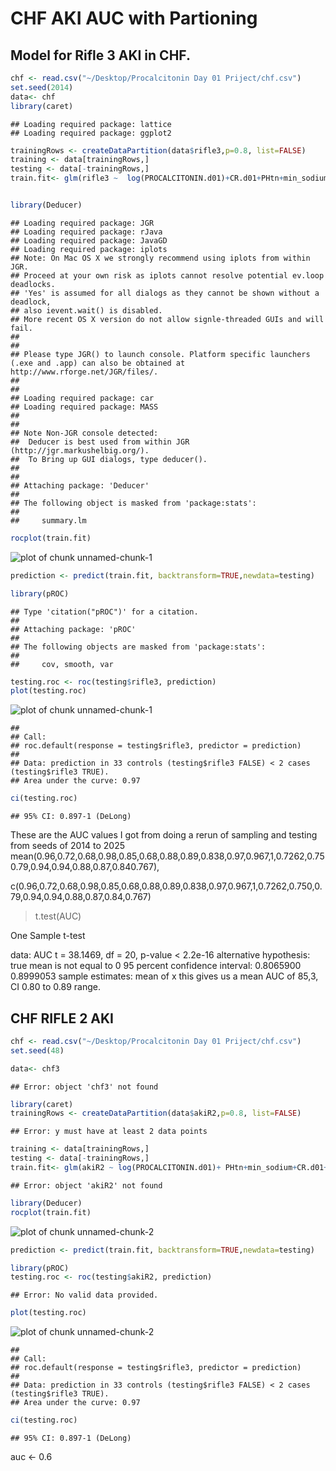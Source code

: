 CHF AKI AUC with Partioning
========================================================
## Model for Rifle 3 AKI in CHF.


```r
chf <- read.csv("~/Desktop/Procalcitonin Day 01 Priject/chf.csv")
set.seed(2014)
data<- chf
library(caret)
```

```
## Loading required package: lattice
## Loading required package: ggplot2
```

```r
trainingRows <- createDataPartition(data$rifle3,p=0.8, list=FALSE)
training <- data[trainingRows,]
testing <- data[-trainingRows,]
train.fit<- glm(rifle3 ~  log(PROCALCITONIN.d01)+CR.d01+PHtn+min_sodium+CHFTYPE+ESLD,data=training, na.action=na.exclude, family=binomial(link=logit))


library(Deducer)
```

```
## Loading required package: JGR
## Loading required package: rJava
## Loading required package: JavaGD
## Loading required package: iplots
## Note: On Mac OS X we strongly recommend using iplots from within JGR.
## Proceed at your own risk as iplots cannot resolve potential ev.loop deadlocks.
## 'Yes' is assumed for all dialogs as they cannot be shown without a deadlock,
## also ievent.wait() is disabled.
## More recent OS X version do not allow signle-threaded GUIs and will fail.
## 
## 
## Please type JGR() to launch console. Platform specific launchers (.exe and .app) can also be obtained at http://www.rforge.net/JGR/files/.
## 
## 
## Loading required package: car
## Loading required package: MASS
## 
## 
## Note Non-JGR console detected:
## 	Deducer is best used from within JGR (http://jgr.markushelbig.org/).
## 	To Bring up GUI dialogs, type deducer().
## 
## 
## Attaching package: 'Deducer'
## 
## The following object is masked from 'package:stats':
## 
##     summary.lm
```

```r
rocplot(train.fit)
```

![plot of chunk unnamed-chunk-1](figure/unnamed-chunk-11.png) 

```r
prediction <- predict(train.fit, backtransform=TRUE,newdata=testing)

library(pROC)
```

```
## Type 'citation("pROC")' for a citation.
## 
## Attaching package: 'pROC'
## 
## The following objects are masked from 'package:stats':
## 
##     cov, smooth, var
```

```r
testing.roc <- roc(testing$rifle3, prediction)
plot(testing.roc)
```

![plot of chunk unnamed-chunk-1](figure/unnamed-chunk-12.png) 

```
## 
## Call:
## roc.default(response = testing$rifle3, predictor = prediction)
## 
## Data: prediction in 33 controls (testing$rifle3 FALSE) < 2 cases (testing$rifle3 TRUE).
## Area under the curve: 0.97
```

```r
ci(testing.roc)
```

```
## 95% CI: 0.897-1 (DeLong)
```
These are the AUC values I got from doing a rerun of sampling and testing from seeds of 2014 to 2025
mean(0.96,0.72,0.68,0.98,0.85,0.68,0.88,0.89,0.838,0.97,0.967,1,0.7262,0.750.79,0.94,0.94,0.88,0.87,0.840.767), 

c(0.96,0.72,0.68,0.98,0.85,0.68,0.88,0.89,0.838,0.97,0.967,1,0.7262,0.750,0.79,0.94,0.94,0.88,0.87,0.84,0.767)
> t.test(AUC)

  One Sample t-test

data:  AUC
t = 38.1469, df = 20, p-value < 2.2e-16
alternative hypothesis: true mean is not equal to 0
95 percent confidence interval:
 0.8065900 0.8999053
sample estimates:
mean of x 
this gives us a mean AUC of 85,3, CI 0.80 to 0.89 range.

## CHF RIFLE 2 AKI

```r
chf <- read.csv("~/Desktop/Procalcitonin Day 01 Priject/chf.csv")
set.seed(48)

data<- chf3
```

```
## Error: object 'chf3' not found
```

```r
library(caret)
trainingRows <- createDataPartition(data$akiR2,p=0.8, list=FALSE)
```

```
## Error: y must have at least 2 data points
```

```r
training <- data[trainingRows,]
testing <- data[-trainingRows,]
train.fit<- glm(akiR2 ~ log(PROCALCITONIN.d01)+ PHtn+min_sodium+CR.d01+AGE+ESLD+IHD+AFIB,data=training, na.action=na.exclude, family=binomial(link=logit))
```

```
## Error: object 'akiR2' not found
```

```r
library(Deducer)
rocplot(train.fit)
```

![plot of chunk unnamed-chunk-2](figure/unnamed-chunk-21.png) 

```r
prediction <- predict(train.fit, backtransform=TRUE,newdata=testing)

library(pROC)
testing.roc <- roc(testing$akiR2, prediction)
```

```
## Error: No valid data provided.
```

```r
plot(testing.roc)
```

![plot of chunk unnamed-chunk-2](figure/unnamed-chunk-22.png) 

```
## 
## Call:
## roc.default(response = testing$rifle3, predictor = prediction)
## 
## Data: prediction in 33 controls (testing$rifle3 FALSE) < 2 cases (testing$rifle3 TRUE).
## Area under the curve: 0.97
```

```r
ci(testing.roc)
```

```
## 95% CI: 0.897-1 (DeLong)
```
auc <- 0.6
